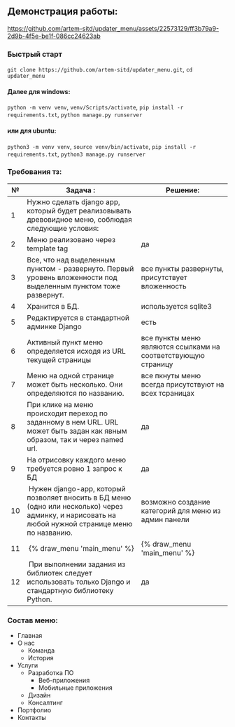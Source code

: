 ## Демонстрация работы:

https://github.com/artem-sitd/updater_menu/assets/22573129/ff3b79a9-2d9b-4f5e-be1f-086cc24623ab

### Быстрый старт

`git clone https://github.com/artem-sitd/updater_menu.git`, `cd updater_menu`

#### Далее для windows:
`python -m venv venv`, `venv/Scripts/activate`, `pip install -r requirements.txt`, `python manage.py runserver`

#### или для ubuntu:
`python3 -m venv venv`, `source venv/bin/activate`, `pip install -r requirements.txt`, `python3 manage.py runserver`


### Требования тз:
| №  | Задача :                                                                                                                                           | Решение:                                                      |
|----|----------------------------------------------------------------------------------------------------------------------------------------------------|---------------------------------------------------------------|
| 1  | Нужно сделать django app, который будет реализовывать древовидное меню, соблюдая следующие условия:                                                |                                                               |
| 2  | Меню реализовано через template tag                                                                                                                | да                                                            |
| 3  | Все, что над выделенным пунктом - развернуто. Первый уровень вложенности под выделенным пунктом тоже развернут.                                    | все пункты развернуты, присутствует вложенность               |
| 4  | Хранится в БД.                                                                                                                                     | используется sqlite3                                          |
| 5  | Редактируется в стандартной админке Django                                                                                                         | есть                                                          |
| 6  | Активный пункт меню определяется исходя из URL текущей страницы                                                                                    | все пункты меню являются ссылками на соответствующую страницу |
| 7  | Меню на одной странице может быть несколько. Они определяются по названию.                                                                         | все пкнуты меню всегда присутствуют на всех тсраницах         |
| 8  | При клике на меню происходит переход по заданному в нем URL. URL может быть задан как явным образом, так и через named url.                        | да                                                            |
| 9  | На отрисовку каждого меню требуется ровно 1 запрос к БД                                                                                            | да                                                            |
| 10 |  Нужен django-app, который позволяет вносить в БД меню (одно или несколько) через админку, и нарисовать на любой нужной странице меню по названию. | возможно создание категорий для меню из админ панели          |
| 11 |  {% draw_menu 'main_menu' %}                                                                                                                       | {% draw_menu 'main_menu' %}                                              |
| 12 |  При выполнении задания из библиотек следует использовать только Django и стандартную библиотеку Python.                                           | да                                                            |

### Состав меню:

- Главная
- О нас
  - Команда
  - История
- Услуги
  - Разработка ПО
    - Веб-приложения
    - Мобильные приложения
  - Дизайн
  - Консалтинг
- Портфолио
- Контакты

